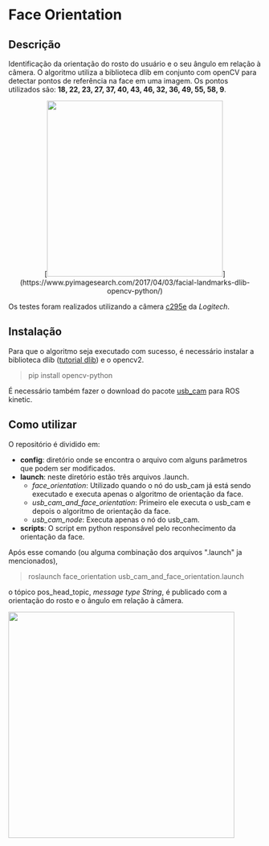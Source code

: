 #  Face Orientation
## Descrição
Identificação da orientação do rosto do usuário e o seu ângulo em relação à câmera.  O algoritmo utiliza a biblioteca dlib em conjunto com openCV para detectar pontos de referência na face em uma imagem.  Os pontos utilizados são: **18, 22, 23, 27, 37, 40, 43, 46, 32, 36, 49, 55, 58, 9**.

<p align="center">
[<img src="https://pyimagesearch.com/wp-content/uploads/2017/04/facial_landmarks_68markup.jpg" width="350" >](https://www.pyimagesearch.com/2017/04/03/facial-landmarks-dlib-opencv-python/)
</p>

Os testes foram realizados utilizando a câmera  [c295e](https://www.logitech.com/pt-br/products/webcams/c925e-business-webcam.960-001075.html) da *Logitech*.

## Instalação
Para que o algoritmo seja executado com sucesso, é necessário instalar a biblioteca dlib ([tutorial dlib](https://www.pyimagesearch.com/2017/03/27/how-to-install-dlib/)) e o opencv2.
>pip install opencv-python

É necessário também fazer o download do pacote [usb_cam](http://wiki.ros.org/usb_cam) para ROS kinetic.

## Como utilizar
O repositório é dividido em:
* **config**: diretório onde se encontra o arquivo com alguns parâmetros que podem ser modificados.
* **launch**: neste diretório estão três arquivos .launch. 
	* *face_orientation*: Utilizado quando o nó do usb_cam já está sendo executado e executa apenas o algoritmo de orientação da face.
	* *usb_cam_and_face_orientation*: Primeiro ele executa o usb_cam e depois o algoritmo de orientação da face.
	* *usb_cam_node*: Executa apenas o nó do usb_cam.
* **scripts**: O script em python  responsável pelo reconhecimento da orientação da face.

Após esse comando (ou alguma combinação dos arquivos ".launch" ja mencionados),
>roslaunch face_orientation usb_cam_and_face_orientation.launch

o tópico pos_head_topic, *message type String*, é publicado com a orientação do rosto e o ângulo em relação à câmera.

<img src="images/leg_monitoring.png" width="450">
